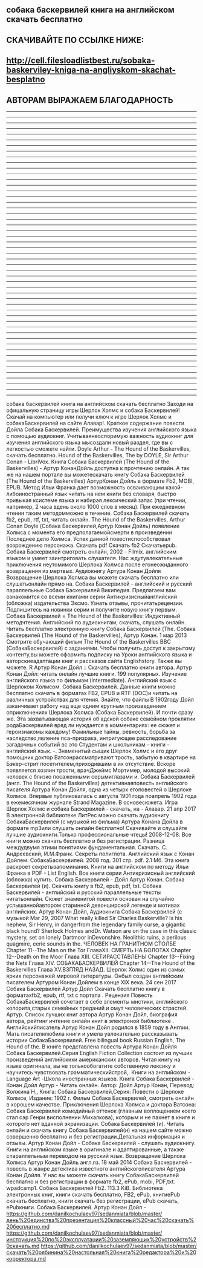 собака баскервилей книга на английском скачать бесплатно
--------------------------------------------------
СКАЧИВАЙТЕ ПО ССЫЛКЕ НИЖЕ:
--------------------------------------------------
http://cell.filesloadlistbest.ru/sobaka-baskerviley-kniga-na-angliyskom-skachat-besplatno
--------------------------------------------------
АВТОРАМ ВЫРАЖАЕМ БЛАГОДАРНОСТЬ
--------------------------------------------------
--------------------------------------------------
--------------------------------------------------
--------------------------------------------------
--------------------------------------------------
--------------------------------------------------
--------------------------------------------------
--------------------------------------------------
--------------------------------------------------
--------------------------------------------------
--------------------------------------------------
--------------------------------------------------
--------------------------------------------------
--------------------------------------------------
--------------------------------------------------
--------------------------------------------------
--------------------------------------------------
--------------------------------------------------
--------------------------------------------------
--------------------------------------------------
--------------------------------------------------
--------------------------------------------------
--------------------------------------------------
--------------------------------------------------
--------------------------------------------------
--------------------------------------------------
--------------------------------------------------
--------------------------------------------------
--------------------------------------------------
--------------------------------------------------
--------------------------------------------------
--------------------------------------------------
--------------------------------------------------
--------------------------------------------------
--------------------------------------------------
--------------------------------------------------
--------------------------------------------------
--------------------------------------------------
--------------------------------------------------
--------------------------------------------------
--------------------------------------------------
--------------------------------------------------
--------------------------------------------------
--------------------------------------------------
--------------------------------------------------
--------------------------------------------------
--------------------------------------------------
--------------------------------------------------
--------------------------------------------------
--------------------------------------------------
--------------------------------------------------
--------------------------------------------------
собака баскервилей книга на английском скачать бесплатно Заходи на офицальную страницу игры Шерлок Холмс и собака Баскервилей! Скачай на компьютер или получи ключ к игре Шерлок Холмс и собакаБаскервилей на сайте Алавар!. Краткое содержание повести Дойла Собака Баскервилей. Преимущества изучения английского языка с помощью аудиокниг. Учитываянеоспоримую важность аудиокниг для изучения английского языка мысоздали новый раздел, где вы с легкостью сможете найти. Doyle Arthur - The Hound of the Baskervilles, скачать бесплатно. Hound of the Baskervilles, The by DOYLE, Sir Arthur Conan - LibriVox. Книга Собака Баскервилей (The Hound of the Baskervilles) - Артур КонанДойль доступна к прочтению онлайн. А так же на нашем портале вы можетескачать книгу Собака Баскервилей (The Hound of the Baskervilles) АртурКонан Дойль в формате Fb2, MOBI, EPUB. Метод Ильи Франка дает возможность осваивающим какой-либоиностранный язык читать на нем книги без словаря, быстро привыкая ксистеме языка и набирая лексический запас (при чтении, например, 2 часа вдень  около 1000 слов в месяц). При ежедневном чтении таким методомможно в течение. Собака Баскервилей скачать fb2, epub, rtf, txt, читать онлайн. The Hound of the Baskervilles, Arthur Conan Doyle (Собака Баскервилей,Артур Конан Дойль)  появление Холмса с момента его предполагаемойсмерти в произведении Последнее дело Холмса. Успех данной повестиспособствовал возрождению персонажа. Скачать pdf  Скачать fb2  Скачатьepub. Собака Баскервилей смотреть онлайн, 2002 - Filmix. английским языком и умеет заинтриговать слушателя. Нас ждутувлекательные приключения неутомимого Шерлока Холмса после егонеожиданного возвращения из мертвых. Аудиокнигу Артура Конан Дойля Возвращение Шерлока Холмса вы можете скачать бесплатно или слушатьонлайн прямо на. Собака Баскервилей - английский и русский параллельные
Собака Баскервилей  Википедия. Предлагаем вам ознакомится со всеми книгами серии Антикризисныйанглийский (обложка) издательства Эксмо. Узнать отзывы, прочитатьрецензии. Подпишитесь на новинки серии и получите новую книгу первым. Собака Баскервилей = The Hound of the Baskervilles: Индуктивный методчтения. Английский по аудиокнигам, скачать, слушать онлайн. Читать бесплатно электронную книгу Собака Баскервилей (The. Собака Баскервилей (The Hound of the Baskervilles), Артур Конан. 1 мар 2013  Смотрите обучающий фильм The Hound of the Baskervilles BBC (СобакаБаскервилей) с заданиями.  Чтобы получить доступ к закрытому контенту,вы можете оформить подписку на Уроки английского языка и авторскиеадаптации книг и рассказов сайта Englishstory. Также вы можете. R Артур Конан Дойл :: Скачать бесплатно книги автора. Артур Конан Дойл: читать онлайн лучшие книги. 199 популярных. Изучение английского языка по фильмам (intermediate). Английский язык с Шерлоком Холмсом. Собака Баскервилей. Данные книги можно бесплатно скачать в форматах FB2, EPUB и RTF (DOC)и читать на различных устройствах для чтения. Знайте, что файлы  В 1902году Дойл заканчивает работу над еще одним крупным произведением оприключениях Шерлока Холмса (Собака Баскервилей). И почти сразу же. Эта захватывающая история об адской собаке  семейном проклятии родаБаскервилей  вряд ли нуждается в комментариях: ее сюжет и героизнакомы каждому! Фамильные тайны, ревность, борьба за наследство,явление пса-призрака, интригующее расследование загадочных событий вс это
Студентам и школьникам - книги - английский язык. -. Знаменитый сыщик Шерлок Холмс и его друг помощник доктор Ватсонрассматривают трость, забытую в квартире на Бэкер-стрит посетителем,приходившим в их отсутствие. Вскоре появляется хозяин трости, врачДжеймс Мортимер, молодой высокий человек с близко посаженными серымиглазами и. Собака Баскервилей (англ. The Hound of the Baskervilles)  детективнаяповесть английского писателя Артура Конан Дойля, одна из четырх егоповестей о Шерлоке Холмсе. Впервые публиковалась с августа 1901 года поапрель 1902 года в ежемесячном журнале Strand Magazine. В основесюжета. Игра Шерлок Холмс и собака Баскервилей - скачать, на  - Алавар. 21 апр 2017  В электронной библиотеке ЛитРес можно скачать аудиокнигу СобакаБаскервилей (с музыкой из фильма) Артура Конана Дойла в формате mp3или слушать онлайн бесплатно! Скачивайте и слушайте лучшие аудиокниги.Только профессиональные чтецы! 2008-12-08. Все книги можно скачать бесплатно и без регистрации.  Разница междудвумя этими понятиями фундаментальная.  Скачать. С. Андреевский, И.М.Франк. Секреты полиглота. Английский язык с Конан Дойлем. СобакаБаскервилей. 2008 год. 301 стр. pdf. 2.1 Мб. Эта книга раскроет секретызапоминания. Книги на английском по методу Ильи Франка в PDF - List English. Все книги серии Антикризисный английский (обложка) купить. Собака Баскервилей - Дойл Артур Конан. Собака Баскервилей (и). Скачать книгу в fb2, epub, pdf, txt. Собака Баскервилей - английский и русский параллельные тексты читатьонлайн. Сюжет знаменитой повести основан на случайно услышаннойавтором старинной девонширской легенде и мотивах английских. Артур Конан Дойл, Аудиокнига Собака Баскервилей (с музыкой
Mar 29, 2007  What really killed Sir Charles Baskerville? Is his nephew, Sir Henry, in dangerfrom the legendary family curse, a gigantic black hound? Sherlock Holmes andDr. Watson are on the case in this classic mystery, set on lonely Dartmoor inDevonshire. Neolithic ruins, a perilous quagmire, eerie sounds in the. ЧЕЛОВЕК НА ГРАНИТНОМ СТОЛБЕ  Chapter 11--The Man on the Tor  ГлаваXII. СМЕРТЬ НА БОЛОТАХ  Chapter 12--Death on the Moor  Глава XIII. СЕТИРАССТАВЛЕНЫ  Chapter 13--Fixing the Nets  Глава XIV. СОБАКАБАСКЕРВИЛЕЙ  Chapter 14--The Hound of the Baskervilles  Глава XV.ВЗГЛЯД НАЗАД. Шерлок Холмс  один из самых ярких персонажей мировой литературы. Онбыл создан английским писателем Артуром Конан Дойлем в конце XIX века. 24 сен 2017  Собака Баскервилей Артур Дойл  Скачать бесплатно книгу в форматахfb2, epub, rtf, txt с портала . Рецензия  Повесть СобакаБаскервилей сочетает в себе элементы мистики, английского колорита,старых семейных преданий и омут человеческих страстей. Артур. Список лучших книг автора Артур Конан Дойл, биография автора, рейтинг ичтение онлайн книг в электроной библиотеке .  Английскийписатель Артур Конан Дойл родился в 1859 году в Англии. Мать писателялюбила книги и умела увлекательно рассказывать истории  СобакаБаскервилей. Free bilingual book Russian  English, The Hound of the. В книге представлена повесть Артура Конан Дойля Собака Баскервилей.Серия English Fiction Collection состоит из лучших произведений английскихи американских авторов. Читая книгу на языке оригинала, вы не толькообогатите собственную лексику и научитесь чувствовать грамматическийстрой,. Книги на английском - Language Art -Школа иностранных языков. Книга Собака Баскервилей - Конан Дойл Артур - Читать онлайн. Автор: Дойл Артур Конан, Перевод: Волжина Н., Книга: Собака Баскервилей,Серия: Повести о Шерлоке Холмсе, Издание: 1902 г. Фильм Собака Баскервилей, смотреть онлайн в хорошем качестве. Приключения Шерлока Холмса и доктора Ватсона: Собака Баскервилей комедийный оттенок (главным воплощением коего стал сэр Генри висполнении Михалкова), которым и не пахнет в книге и которого нет вданной экранизации. Собака Баскервилей (и). Читать онлайн и скачать книгу Собака Баскервилей(и) на нашем сайте можно совершенно бесплатно и без регистрации.Детальная информация и отзывы.
Артур Конан Дойл - Собака Баскервилей - слушать аудиокнигу. Книги на английском языке в оригинале и адаптированные, а также спараллельным переводом на русский язык. Возвращение Шерлока Холмса Артур Конан Дойль англ.яз. 18 май 2014  Собака Баскервилей - повесть в жанре детектива известного английскогописателя Артура Конан Дойля.  У нас вы можете скачать книгу СобакаБаскервилей бесплатно и без регистрации в формате fb2, ePub, mobi, PDF,txt. wpadcamp1. Собака Баскервилей Fb2. 113.3 KiB. Библиотека электронных книг, книги скачать бесплатно, FB2, ePub, книгиePub скачать бесплатно, книги скачать без регистрации, ePub скачать, ePubкниги. Собака Баскервилей. Артур Конан Дойл -
https://github.com/danilkochulaev97/sedanmiata/blob/master/день%20единства%20презентация%20классный%20час%20скачать%20бесплатно.md
https://github.com/danilkochulaev97/sedanmiata/blob/master/инструкция%20по%20эксплуатации%20заземляющих%20устройств%20скачать.md
https://github.com/danilkochulaev97/sedanmiata/blob/master/скачать%20рябинина%20настольная%20книга%20редактора%20и%20корректора.md